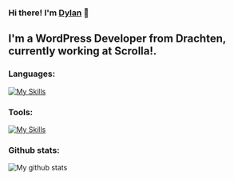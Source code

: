 ### Hi there! I'm [Dylan](https://dylaneckhart.netlify.app) 👋 

## I'm a WordPress Developer from Drachten, currently working at Scrolla!.

### Languages:

[![My Skills](https://skillicons.dev/icons?i=html,css,js,mysql,php,java,python,cs)](https://skillicons.dev)

### Tools:

[![My Skills](https://skillicons.dev/icons?i=vscode,wordpress,git,unity,xd)](https://skillicons.dev)

### Github stats:

<img align="center" src="https://github-readme-stats.vercel.app/api?username=dylaneckhart&show_icons=true&theme=radical" alt="My github stats" />
